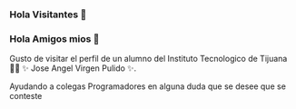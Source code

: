 ### Hola Visitantes 👋

### Hola Amigos mios 👋


Gusto de visitar el perfil de un alumno del Instituto Tecnologico de Tijuana 👨‍🏫 ✨ Jose Angel Virgen Pulido ✨.


Ayudando a colegas Programadores en alguna duda que se desee que se conteste
